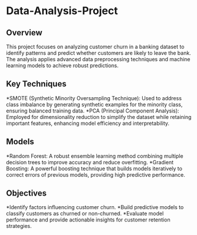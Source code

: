 # Data-Analysis-Project
## Overview
This project focuses on analyzing customer churn in a banking dataset to identify patterns and predict whether customers are likely to leave the bank. The analysis applies advanced data preprocessing techniques and machine learning models to achieve robust predictions.
## Key Techniques
*SMOTE (Synthetic Minority Oversampling Technique): Used to address class imbalance by generating synthetic examples for the minority class, ensuring balanced training data.
*PCA (Principal Component Analysis): Employed for dimensionality reduction to simplify the dataset while retaining important features, enhancing model efficiency and interpretability.
## Models
*Random Forest: A robust ensemble learning method combining multiple decision trees to improve accuracy and reduce overfitting.
*Gradient Boosting: A powerful boosting technique that builds models iteratively to correct errors of previous models, providing high predictive performance.
## Objectives
*Identify factors influencing customer churn.
*Build predictive models to classify customers as churned or non-churned.
*Evaluate model performance and provide actionable insights for customer retention strategies.
